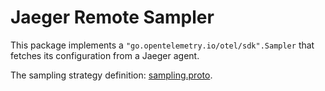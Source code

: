 # Jaeger Remote Sampler

This package implements a `"go.opentelemetry.io/otel/sdk".Sampler` that fetches its configuration from a Jaeger agent.

The sampling strategy definition: [sampling.proto](https://github.com/jaegertracing/jaeger-idl/blob/master/proto/api_v2/sampling.proto).
